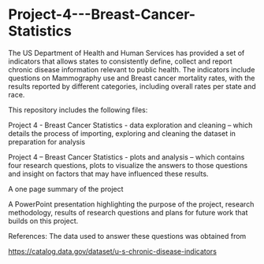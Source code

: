 # Project-4---Breast-Cancer-Statistics
The US Department of Health and Human Services has provided a set of indicators that allows states to consistently define, collect and report chronic disease information relevant to public health. The indicators include questions on Mammography use and Breast cancer mortality rates, with the results reported by different categories, including overall rates per state and race. 

This repository includes the following files:

Project 4 - Breast Cancer Statistics - data exploration and cleaning – which details the process of importing, exploring and cleaning the dataset in preparation for analysis

Project 4 – Breast Cancer Statistics - plots and analysis – which contains four research questions, plots to visualize the answers to those questions and insight on factors that may have influenced these results. 

A one page summary of the project

A PowerPoint presentation highlighting the purpose of the project, research methodology, results of research questions and plans for future work that builds on this project.


References:
The data used to answer these questions was obtained from 

https://catalog.data.gov/dataset/u-s-chronic-disease-indicators 
